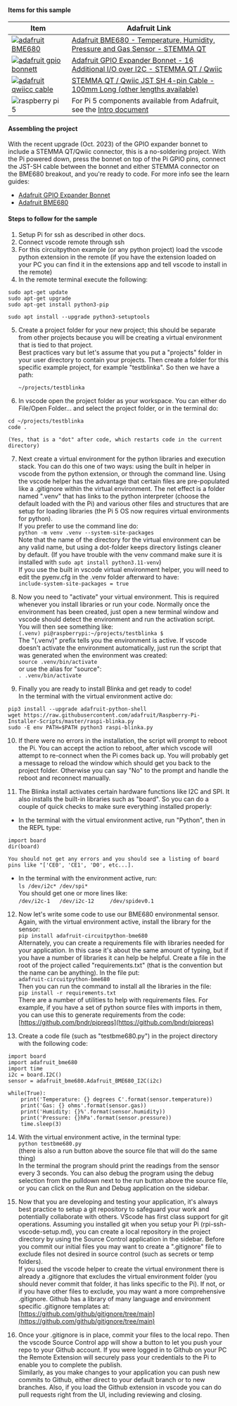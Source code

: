 
#### Items for this sample

| Item | Adafruit Link |
| ---- | ------------- |
|[<img src="https://cdn-shop.adafruit.com/310x233/3660-08.jpg" alt="adafruit BME680" />](https://www.adafruit.com/product/3660)|[Adafruit BME680 - Temperature, Humidity, Pressure and Gas Sensor - STEMMA QT](https://www.adafruit.com/product/3660)|
|[<img src="https://cdn-shop.adafruit.com/310x233/4132-07.jpg" alt="adafruit gpio bonnett" />](https://www.adafruit.com/product/4132)|[Adafruit GPIO Expander Bonnet - 16 Additional I/O over I2C - STEMMA QT / Qwiic](https://www.adafruit.com/product/4132)|
|[<img src="https://cdn-shop.adafruit.com/310x233/4210-00.jpg" alt="adafruit qwiicc cable" />](https://www.adafruit.com/product/4210)|[STEMMA QT / Qwiic JST SH 4-pin Cable - 100mm Long (other lengths available)](https://www.adafruit.com/product/4210)|
|![raspberry pi 5](https://cdn-shop.adafruit.com/310x233/5812-01.jpg)|For Pi 5 components available from Adafruit, see the [Intro document](rpi-vscode-intro.md)|

#### Assembling the project

With the recent upgrade (Oct. 2023) of the GPIO expander bonnet to include a STEMMA QT/Qwiic connector, this is a no-soldering project.  With the Pi powered down, press the bonnet on top of the Pi GPIO pins, connect the JST-SH cable between the bonnet and either STEMMA connector on the BME680 breakout, and you're ready to code.  For more info see the learn guides:
* [Adafruit GPIO Expander Bonnet](https://learn.adafruit.com/gpio-expander-bonnet/overview)
* [Adafruit BME680](https://learn.adafruit.com/adafruit-bme680-humidity-temperature-barometic-pressure-voc-gas)

#### Steps to follow for the sample

1. Setup Pi for ssh as described in other docs.
2. Connect vscode remote through ssh
3. For this circuitpython example (or any python project) load the vscode python extension in the remote (if you have the extension loaded on your PC you can find it in the extensions app and tell vscode to install in the remote)
4. In the remote terminal execute the following:
```
sudo apt-get update
sudo apt-get upgrade
sudo apt-get install python3-pip

sudo apt install --upgrade python3-setuptools
```

5. Create a project folder for your new project; this should be separate from other projects because you will be creating a virtual environment that is tied to that project.  
Best practices vary but let's assume that you put a "projects" folder in your user directory
to contain your projects.  Then create a folder for this specific example project, 
for example "testblinka".  So then we have a path:  

    `~/projects/testblinka`

6. In vscode open the project folder as your workspace.  You can either do File/Open Folder... and select the project folder, or in the terminal do:  
```
cd ~/projects/testblinka
code .
```  
    (Yes, that is a "dot" after code, which restarts code in the current directory)

7. Next create a virtual environment for the python libraries and execution stack. 
You can do this one of two ways: using the built in helper in vscode from the python extension, or through the command line.  Using the vscode helper has the advantage that certain files are pre-populated like a .gitignore within the virtual environment.  The net effect is a folder named ".venv" that has links to the python interpreter (choose the default loaded with the Pi) and various other files and structures that are setup for loading libraries (the Pi 5 OS now requires virtual environments for python).  
If you prefer to use the command line do:  
`python -m venv .venv --system-site-packages`  
Note that the name of the directory for the virtual environment can be any valid name, but using a dot-folder keeps directory listings cleaner by default. (If you have trouble with the venv command make sure it is installed with `sudo apt install python3.11-venv`)  
If you use the built in vscode virtual environment helper, you will need to edit the pyenv.cfg in the .venv folder afterward to have:  
`include-system-site-packages = true`

8. Now you need to "activate" your virtual environment.  This is required whenever you install libraries or run your code.  Normally once the environment has been created, just open a new terminal window and vscode should detect the environment and run the activation script.  
You will then see something like:  
`(.venv) pi@raspberrypi:~/projects/testblinka $`  
The "(.venv)" prefix tells you the environment is active.  If vscode doesn't activate the environment automatically, just run the script that was generated when the environment was created:  
`source .venv/bin/activate`  
or use the alias for "source":  
`. .venv/bin/activate`

9. Finally you are ready to install Blinka and get ready to code!  
In the terminal with the virtual environment active do:  
```
pip3 install --upgrade adafruit-python-shell
wget https://raw.githubusercontent.com/adafruit/Raspberry-Pi-Installer-Scripts/master/raspi-blinka.py
sudo -E env PATH=$PATH python3 raspi-blinka.py
```

10. If there were no errors in the installation, the script will prompt to reboot the Pi. You can accept the action to reboot, after which vscode will attempt to re-connect when the Pi comes back up.  You will probably get a message to reload the window which should get you back to the project folder.  Otherwise you can say "No" to the prompt and handle the reboot and reconnect manually.

11.  The Blinka install activates certain hardware functions like I2C and SPI.  It also installs the built-in libraries such as "board".  So you can do a couple of quick checks to make sure everything installed properly:  
* In the terminal with the virtual environment active, run "Python", then in the REPL type:  
```
import board
dir(board)
```   
    You should not get any errors and you should see a listing of board pins like "['CE0', 'CE1', 'D0', etc...].

* In the terminal with the environment active, run:  
`ls /dev/i2c* /dev/spi*`  
You should get one or more lines like:  
`/dev/i2c-1   /dev/i2c-12     /dev/spidev0.1`

12. Now let's write some code to use our BME680 environmental sensor.  Again, with the virtual environment active, install the library for the sensor:  
`pip install adafruit-circuitpython-bme680`  
Alternately, you can create a requirements file with libraries needed for your application.  In this case it's about the same amount of typing, but if you have a number of libraries it can help be helpful.  Create a file in the root of the project called "requirements.txt" (that is the convention but the name can be anything).  In the file put:  
`adafruit-circuitpython-bme680`  
Then you can run the command to install all the libraries in the file:  
`pip install -r requirements.txt`  
There are a number of utilities to help with requirements files. For example, if you have a set of 
python source files with imports in them, you can use this to generate requirements from the code:  
[https://github.com/bndr/pipreqs](https://github.com/bndr/pipreqs)

13. Create a code file (such as "testbme680.py") in the project directory with the following code:
```
import board
import adafruit_bme680
import time
i2c = board.I2C()
sensor = adafruit_bme680.Adafruit_BME680_I2C(i2c)

while(True):
    print('Temperature: {} degrees C'.format(sensor.temperature))
    print('Gas: {} ohms'.format(sensor.gas))
    print('Humidity: {}%'.format(sensor.humidity))
    print('Pressure: {}hPa'.format(sensor.pressure))
    time.sleep(3)
```

14. With the virtual environment active, in the terminal type:  
`python testbme680.py`  
(there is also a run button above the source file that will do the same thing)  
In the terminal the program should print the readings from the sensor every 3 seconds.  You can also debug the program using the debug selection from the pulldown next to the run button above the source file, or you can click on the Run and Debug application on the sidebar.

16.  Now that you are developing and testing your application, it's always best practice to setup a git repository to safeguard your work and potentially collaborate with others.  VScode has first class support for git operations. Assuming you installed git when you setup your Pi (rpi-ssh-vscode-setup.md), you can create a local repository in the project directory by using the Source Control application in the sidebar.  Before you commit our initial files you may want to create a ".gitignore" file to exclude files not desired in source control (such as secrets or temp folders).  
If you used the vscode helper to create the virtual environment there is already a .gitignore that excludes the virtual environment folder (you should never commit that folder, it has links specific to the Pi).  If not, or if you have other files to exclude, you may want a more comprehensive .gitignore.  Github has a library of many language and environment specific .gitignore templates at:  
[https://github.com/github/gitignore/tree/main](https://github.com/github/gitignore/tree/main)

17.  Once your .gitignore is in place, commit your files to the local repo.  Then the vscode Source Control app will show a button to let you push your repo to your Github account.  If you were logged in to Github on your PC the Remote Extension will securely pass your credentials to the Pi to enable you to complete the publish.  
Similarly, as you make changes to your application you can push new commits to Github, either direct to your default branch or to new branches.  Also, if you load the Github extension in vscode you can do pull requests right from the UI, including reviewing and closing.


